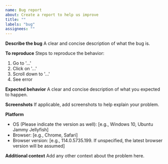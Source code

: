 ```yaml
---
name: Bug report
about: Create a report to help us improve
title: ""
labels: "bug"
assignees: ""
---
```


**Describe the bug**
A clear and concise description of what the bug is.

**To reproduce**
Steps to reproduce the behavior:

1. Go to '...'
2. Click on '...'
3. Scroll down to '...'
4. See error

**Expected behavior**
A clear and concise description of what you expected to happen.

**Screenshots**
If applicable, add screenshots to help explain your problem.

**Platform**

-   OS (Please indicate the version as well): [e.g., Windows 10, Ubuntu Jammy Jellyfish]
-   Browser: [e.g., Chrome, Safari]
-   Browser version: [e.g., 114.0.5735.199. If unspecified, the latest browser version will be assumed]

**Additional context**
Add any other context about the problem here.
